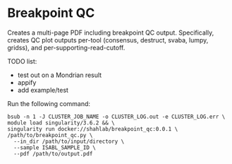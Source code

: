 # Breakpoint QC

Creates a multi-page PDF including breakpoint QC output.
Specifically, creates QC plot outputs per-tool (consensus, destruct, svaba, lumpy, gridss), and per-supporting-read-cutoff.

TODO list:
- test out on a Mondrian result
- appify
- add example/test

Run the following command:

```
bsub -n 1 -J CLUSTER_JOB_NAME -o CLUSTER_LOG.out -e CLUSTER_LOG.err \
module load singularity/3.6.2 && \
singularity run docker://shahlab/breakpoint_qc:0.0.1 \
/path/to/breakpoint_qc.py \
  --in_dir /path/to/input/directory \
  --sample ISABL_SAMPLE_ID \
  --pdf /path/to/output.pdf
```

